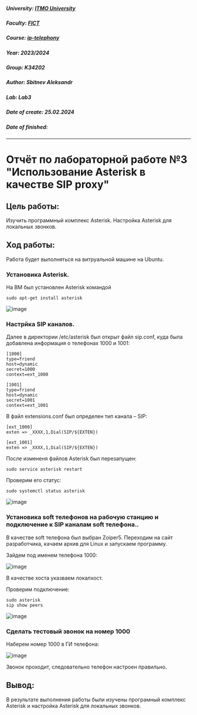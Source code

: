##### University: [ITMO University](https://itmo.ru/ru/)
##### Faculty: [FICT](https://fict.itmo.ru)
##### Course: [ip-telephony](https://itmo-ict-faculty.github.io/ip-telephony/)
##### Year: 2023/2024
##### Group: K34202
##### Author: Sbitnev Aleksandr
##### Lab: Lab3
##### Date of create: 25.02.2024
##### Date of finished: 

***

# Отчёт по лабораторной работе №3 "Использование Asterisk в качестве SIP proxy"


## **Цель работы:** 
Изучить программный комплекс Asterisk. Настройка Asterisk для локальных звонков.

## **Ход работы:**
Работа будет выполняться на витруальной машине на Ubuntu.

### Установика Asterisk.
На ВМ был установлен Asterisk командой 
```
sudo apt-get install asterisk
```

![image](https://github.com/Sbitnev/2023_2024-ip-telephony-k34202-sbitnev_a_s/assets/71010852/249f5cc2-7287-455d-a1c6-dfdfa9ef9b46)

### Настрйка SIP каналов.
Далее в директории /etc/asterisk был открыт файл sip.conf, куда была добавлена информация о телефонах 1000 и 1001:
```
[1000]
type=friend
host=dynamic
secret=1000
context=ext_1000

[1001]
type=friend
host=dynamic
secret=1001
context=ext_1001
```

В файл extensions.conf был определен тип канала – SIP:
```
[ext_1000]
exten => _XXXX,1,Dial(SIP/${EXTEN})

[ext_1001]
exten => _XXXX,1,Dial(SIP/${EXTEN})
```
После измененя файлов Asterisk был перезапущен:
```
sudo service asterisk restart
```

Проверим его статус:
```
sudo systemctl status asterisk
```

![image](https://github.com/Sbitnev/2023_2024-ip-telephony-k34202-sbitnev_a_s/assets/71010852/fbbbfbee-8345-4b9e-8565-da8832651bb6)


### Установика soft телефонов на рабочую станцию и подключение к SIP каналам soft телефона..
В качестве soft телефона был выбран Zoiper5. Переходим на сайт разработчика, качаем архив для Linux и запускаем программу.

Зайдем под именем телефона 1000:

![image](https://github.com/Sbitnev/2023_2024-ip-telephony-k34202-sbitnev_a_s/assets/71010852/163bc31f-04e5-4365-a2ba-6f286e4f30e6)

В качестве хоста указваем локалхост.

Проверим подключение:
```
sudo asterisk
sip show peers
```

![image](https://github.com/Sbitnev/2023_2024-ip-telephony-k34202-sbitnev_a_s/assets/71010852/0aa6b9d8-0774-4820-bee8-9fa83c676c11)


### Сделать тестовый звонок на номер 1000
Наберем номер 1000 в ГИ телефона:

![image](https://github.com/Sbitnev/2023_2024-ip-telephony-k34202-sbitnev_a_s/assets/71010852/87eb1d98-79a0-4fcd-a6a3-1b8494c02143)

Звонок проходит, следовательно телефон настроен правильно.

## **Вывод:** 

В результате выполнения работы были изучены програмный комплекс Asterisk и настройка Asterisk для локальных звонков.
